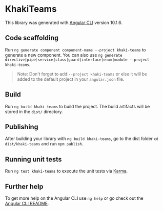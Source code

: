 # KhakiTeams

This library was generated with [Angular CLI](https://github.com/angular/angular-cli) version 10.1.6.

## Code scaffolding

Run `ng generate component component-name --project khaki-teams` to generate a new component. You can also use `ng generate directive|pipe|service|class|guard|interface|enum|module --project khaki-teams`.
> Note: Don't forget to add `--project khaki-teams` or else it will be added to the default project in your `angular.json` file. 

## Build

Run `ng build khaki-teams` to build the project. The build artifacts will be stored in the `dist/` directory.

## Publishing

After building your library with `ng build khaki-teams`, go to the dist folder `cd dist/khaki-teams` and run `npm publish`.

## Running unit tests

Run `ng test khaki-teams` to execute the unit tests via [Karma](https://karma-runner.github.io).

## Further help

To get more help on the Angular CLI use `ng help` or go check out the [Angular CLI README](https://github.com/angular/angular-cli/blob/master/README.md).
